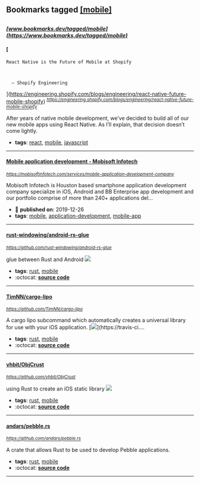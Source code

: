 ## Bookmarks tagged [[mobile]](https://www.bookmarks.dev?q=[mobile])

_<sup><sup>[www.bookmarks.dev/tagged/mobile](https://www.bookmarks.dev/tagged/mobile)</sup></sup>_
---
#### [
    React Native is the Future of Mobile at Shopify
    
    
    
      – Shopify Engineering
    
  ](https://engineering.shopify.com/blogs/engineering/react-native-future-mobile-shopify)
_<sup>https://engineering.shopify.com/blogs/engineering/react-native-future-mobile-shopify</sup>_

After years of native mobile development, we’ve decided to build all of our new mobile apps using React Native. As I’ll explain, that decision doesn’t come lightly.
* **tags**: [react](../tagged/react.md), [mobile](../tagged/mobile.md), [javascript](../tagged/javascript.md)
---
#### [Mobile application development - Mobisoft Infotech](https://mobisoftinfotech.com/services/mobile-application-development-company)
_<sup>https://mobisoftinfotech.com/services/mobile-application-development-company</sup>_

Mobisoft Infotech is Houston based smartphone application development company specialize in iOS, Android and BB Enterprise app development and our portfolio comprise of more than 240+ applications del...
* :calendar: **published on**: 2019-12-26
* **tags**: [mobile](../tagged/mobile.md), [application-development](../tagged/application-development.md), [mobile-app](../tagged/mobile-app.md)
---
#### [rust-windowing/android-rs-glue](https://github.com/rust-windowing/android-rs-glue)
_<sup>https://github.com/rust-windowing/android-rs-glue</sup>_

glue between Rust and Android [<img src="https://api.travis-ci.org/rust-windowing/android-rs-glue.svg?branch=master">](https://travis-ci.org/rust-windowing/android-rs-glue)
* **tags**: [rust](../tagged/rust.md), [mobile](../tagged/mobile.md)
* :octocat: **[source code](https://github.com/rust-windowing/android-rs-glue)**
---
#### [TimNN/cargo-lipo](https://github.com/TimNN/cargo-lipo)
_<sup>https://github.com/TimNN/cargo-lipo</sup>_

A cargo lipo subcommand which automatically creates a universal library for use with your iOS application. [<img src="https://api.travis-ci.org/TimNN/cargo-lipo.svg?branch=master">](https://travis-ci....
* **tags**: [rust](../tagged/rust.md), [mobile](../tagged/mobile.md)
* :octocat: **[source code](https://github.com/TimNN/cargo-lipo)**
---
#### [vhbit/ObjCrust](https://github.com/vhbit/ObjCrust)
_<sup>https://github.com/vhbit/ObjCrust</sup>_

using Rust to create an iOS static library [<img src="https://api.travis-ci.org/vhbit/ObjCrust.svg?branch=master">](https://travis-ci.org/vhbit/ObjCrust)
* **tags**: [rust](../tagged/rust.md), [mobile](../tagged/mobile.md)
* :octocat: **[source code](https://github.com/vhbit/ObjCrust)**
---
#### [andars/pebble.rs](https://github.com/andars/pebble.rs)
_<sup>https://github.com/andars/pebble.rs</sup>_

A crate that allows Rust to be used to develop Pebble applications.
* **tags**: [rust](../tagged/rust.md), [mobile](../tagged/mobile.md)
* :octocat: **[source code](https://github.com/andars/pebble.rs)**
---
